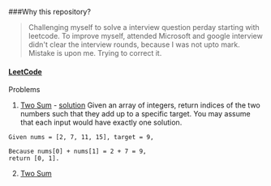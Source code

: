 ###Why this repository?
> Challenging myself to solve a interview question perday starting with leetcode. To improve myself, attended Microsoft and google interview didn't clear the interview rounds, because I was not upto mark. Mistake is upon me. Trying to correct it.

#### [LeetCode](https://leetcode.com/)
Problems
1. [Two Sum](https://leetcode.com/problems/two-sum/) - [solution]() 
Given an array of integers, return indices of the two numbers such that they add up to a specific target.
You may assume that each input would have exactly one solution.
```
Given nums = [2, 7, 11, 15], target = 9,

Because nums[0] + nums[1] = 2 + 7 = 9,
return [0, 1].
```
2. [Two Sum]() 

